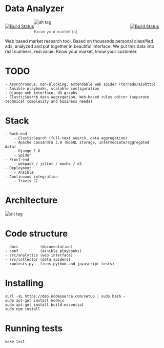 # Data Analyzer

<div style="float: left;">

[![Build Status](https://travis-ci.org/7WebPages/data-adviser.svg?branch=master)](https://travis-ci.org/7WebPages/data-adviser)

</div>

<div style="float: right;">

[![Build Status](https://codecov.io/github/7WebPages/data-adviser/coverage.svg?branch=master)](https://codecov.io/github/7WebPages/data-adviser?branch=master)

</div>

![alt tag](https://raw.github.com/7WebPages/data-adviser/master/docs/data-everywhere.png)

> Know your market (c)

Web based market research tool. Based on thousands personal classified ads, analyzed and put together in beautiful 
interface. We put this data into real numbers, real value. Know your market, know your customer.

# TODO

    - Asynchronous, non-blocking, extendable web spider (tornado/aiohttp)
    - Ansible playbooks, scalable configuration
    - Django web interface, d3 graphs
    - ElasticSearch data aggregation, Web-based rules editor (separate technical complexity and business needs)
    
# Stack

    - Back-end
        - ElasticSearch (full-text search, data aggregation)
        - Apache Cassandra 3.0 (NoSQL storage, intermediate/aggregated data)
        - Django 1.8
        - Spider
    - Front-end
        - webpack / jslint / mocha / d3
    - Deployment
        - Ansible
    - Continuous integration
        - Travis CI

# Architecture

![alt tag](https://raw.github.com/7WebPages/data-adviser/master/docs/data_adviser.png)

# Code structure

    - docs          (documentation)
    - conf          (asnible playbooks)
    - src/analytics (web interface)
    - src/collector (data spiders)
    - runtests.py   (runs python and javascript tests)
    
# Installing

    curl -sL https://deb.nodesource.com/setup | sudo bash -
    sudo apt-get install nodejs
    sudo apt-get install build-essential
    sudo npm install

# Running tests

    make test
